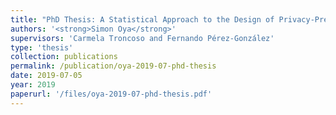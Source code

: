 ```yaml
---
title: "PhD Thesis: A Statistical Approach to the Design of Privacy-Preserving Services"
authors: '<strong>Simon Oya</strong>'
supervisors: 'Carmela Troncoso and Fernando Pérez-González'
type: 'thesis'
collection: publications
permalink: /publication/oya-2019-07-phd-thesis
date: 2019-07-05
year: 2019
paperurl: '/files/oya-2019-07-phd-thesis.pdf'
---
```

